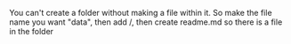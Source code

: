 You can't create a folder without making a file within it. 
So make the file name you want "data", then add /, then create readme.md so there is a file in the folder
